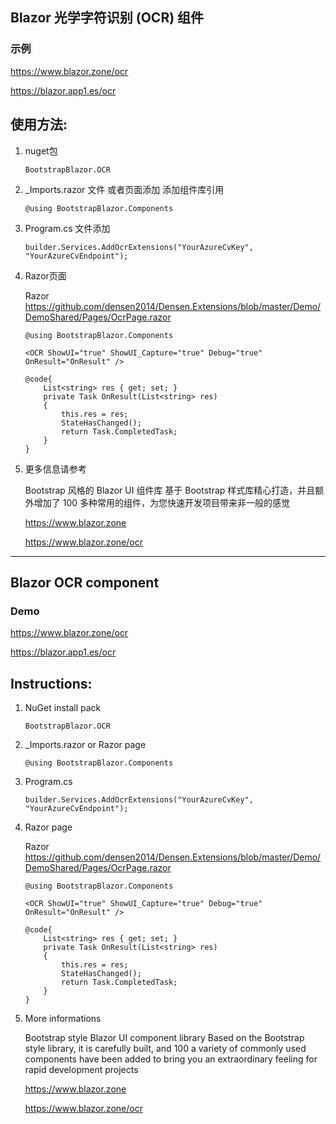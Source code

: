 ## Blazor 光学字符识别 (OCR) 组件

### 示例

https://www.blazor.zone/ocr

https://blazor.app1.es/ocr

## 使用方法:

1. nuget包

    ```BootstrapBlazor.OCR```

2. _Imports.razor 文件 或者页面添加 添加组件库引用

    ```@using BootstrapBlazor.Components```

3. Program.cs 文件添加

    ```
    builder.Services.AddOcrExtensions("YourAzureCvKey", "YourAzureCvEndpoint");
    ```

4. Razor页面

    Razor  
    <https://github.com/densen2014/Densen.Extensions/blob/master/Demo/DemoShared/Pages/OcrPage.razor>

    ```
    @using BootstrapBlazor.Components
    
    <OCR ShowUI="true" ShowUI_Capture="true" Debug="true" OnResult="OnResult" />

    @code{
        List<string> res { get; set; }
        private Task OnResult(List<string> res)
        {
            this.res = res;
            StateHasChanged();
            return Task.CompletedTask;
        }
    }
 
    ```


2. 更多信息请参考

    Bootstrap 风格的 Blazor UI 组件库
基于 Bootstrap 样式库精心打造，并且额外增加了 100 多种常用的组件，为您快速开发项目带来非一般的感觉

    <https://www.blazor.zone>

    <https://www.blazor.zone/ocr>

----

## Blazor OCR component

### Demo

https://www.blazor.zone/ocr

https://blazor.app1.es/ocr

## Instructions:

1. NuGet install pack 

    `BootstrapBlazor.OCR`

2. _Imports.razor or Razor page

   ```
   @using BootstrapBlazor.Components
   ```
   
3. Program.cs

    ```
    builder.Services.AddOcrExtensions("YourAzureCvKey", "YourAzureCvEndpoint");
    ```
 
4. Razor page

    Razor  
    <https://github.com/densen2014/Densen.Extensions/blob/master/Demo/DemoShared/Pages/OcrPage.razor>

    ```
    @using BootstrapBlazor.Components
    
    <OCR ShowUI="true" ShowUI_Capture="true" Debug="true" OnResult="OnResult" />

    @code{
        List<string> res { get; set; }
        private Task OnResult(List<string> res)
        {
            this.res = res;
            StateHasChanged();
            return Task.CompletedTask;
        }
    }
    
    ```
    

2.  More informations

    Bootstrap style Blazor UI component library
Based on the Bootstrap style library, it is carefully built, and 100 a variety of commonly used components have been added to bring you an extraordinary feeling for rapid development projects

    <https://www.blazor.zone>

    <https://www.blazor.zone/ocr>

